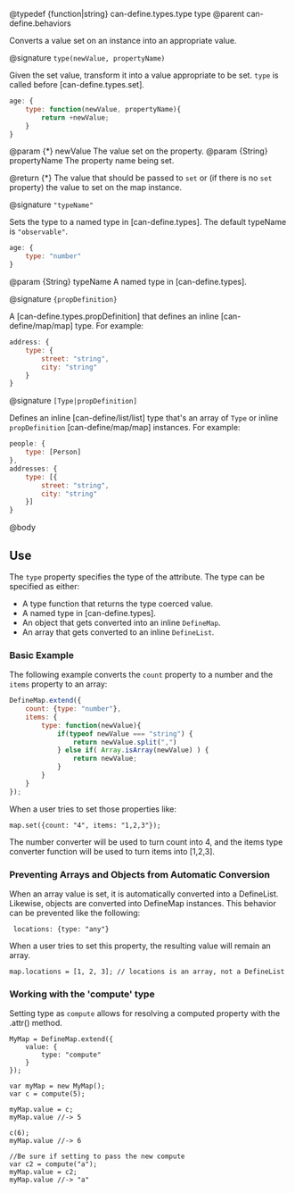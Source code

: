 @typedef {function|string} can-define.types.type type
@parent can-define.behaviors

Converts a value set on an instance into an appropriate value.

@signature `type(newValue, propertyName)`

Given the set value, transform it into a value appropriate to be set.
`type` is called before [can-define.types.set].  

```js
age: {
    type: function(newValue, propertyName){
        return +newValue;
    }
}
```

  @param {*} newValue The value set on the property.
  @param {String} propertyName The property name being set.

  @return {*} The value that should be passed to `set` or (if there is no `set` property) the value to set on the map instance.

@signature `"typeName"`

Sets the type to a named type in [can-define.types].  The default typeName is `"observable"`.

```js
age: {
    type: "number"
}
```

  @param {String} typeName A named type in [can-define.types].


  @signature `{propDefinition}`

  A [can-define.types.propDefinition] that defines an inline [can-define/map/map] type.  For example:

  ```js
  address: {
      type: {
          street: "string",
          city: "string"
      }
  }
  ```

  @signature `[Type|propDefinition]`

  Defines an inline [can-define/list/list] type that's an array of `Type` or inline `propDefinition` [can-define/map/map]
  instances.  For example:

  ```js
  people: {
      type: [Person]
  },
  addresses: {
      type: [{
          street: "string",
          city: "string"
      }]
  }
  ```


@body

## Use

The `type` property specifies the type of the attribute.  The type can be specified
as either:

- A type function that returns the type coerced value.
- A named type in [can-define.types].
- An object that gets converted into an inline `DefineMap`.
- An array that gets converted to an inline `DefineList`.

### Basic Example

The following example converts the `count` property to a number and the `items` property to an array:

```js
DefineMap.extend({
    count: {type: "number"},
    items: {
        type: function(newValue){
            if(typeof newValue === "string") {
                return newValue.split(",")
            } else if( Array.isArray(newValue) ) {
                return newValue;
            }
        }
    }
});
```

When a user tries to set those properties like:

    map.set({count: "4", items: "1,2,3"});

The number converter will be used to turn count into 4, and the items type converter function will be used to turn items into [1,2,3].

### Preventing Arrays and Objects from Automatic Conversion

When an array value is set, it is automatically converted into a DefineList. Likewise, objects are converted into DefineMap instances. This behavior can be prevented like the following:


     locations: {type: "any"}


When a user tries to set this property, the resulting value will remain an array.

    map.locations = [1, 2, 3]; // locations is an array, not a DefineList

### Working with the 'compute' type

Setting type as `compute` allows for resolving a computed property with the .attr()
method.

```
MyMap = DefineMap.extend({
    value: {
        type: "compute"
    }
});

var myMap = new MyMap();
var c = compute(5);

myMap.value = c;
myMap.value //-> 5

c(6);
myMap.value //-> 6

//Be sure if setting to pass the new compute
var c2 = compute("a");
myMap.value = c2;
myMap.value //-> "a"
```
